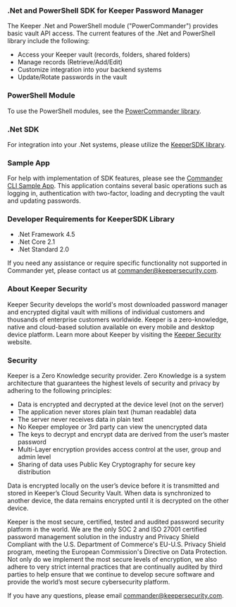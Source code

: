 ### .Net and PowerShell SDK for Keeper Password Manager

The Keeper .Net and PowerShell module ("PowerCommander") provides basic vault API access. The current features of the .Net and PowerShell library include the following:

* Access your Keeper vault (records, folders, shared folders)
* Manage records (Retrieve/Add/Edit)
* Customize integration into your backend systems
* Update/Rotate passwords in the vault

### PowerShell Module
To use the PowerShell modules, see the [PowerCommander library](https://github.com/Keeper-Security/keeper-sdk-dotnet/tree/master/PowerCommander).

### .Net SDK
For integration into your .Net systems, please utilize the [KeeperSDK library](https://github.com/Keeper-Security/keeper-sdk-dotnet/tree/master/KeeperSdk).

### Sample App
For help with implementation of SDK features, please see the [Commander CLI Sample App](https://github.com/Keeper-Security/keeper-sdk-dotnet/tree/master/Commander).  This application contains several basic operations such as logging in, authentication with two-factor, loading and decrypting the vault and updating passwords.

### Developer Requirements for KeeperSDK Library

* .Net Framework 4.5
* .Net Core 2.1
* .Net Standard 2.0

If you need any assistance or require specific functionality not supported in Commander yet, please contact us at commander@keepersecurity.com.

### About Keeper Security

Keeper Security develops the world's most downloaded password manager and encrypted digital vault with millions of individual customers and thousands of enterprise customers worldwide.  Keeper is a zero-knowledge, native and cloud-based solution available on every mobile and desktop device platform. Learn more about Keeper by visiting the [Keeper Security](https://keepersecurity.com) website.

### Security

Keeper is a Zero Knowledge security provider. Zero Knowledge is a system architecture that guarantees the highest levels of security and privacy by adhering to the following principles:

- Data is encrypted and decrypted at the device level (not on the server)
- The application never stores plain text (human readable) data
- The server never receives data in plain text
- No Keeper employee or 3rd party can view the unencrypted data
- The keys to decrypt and encrypt data are derived from the user’s master password
- Multi-Layer encryption provides access control at the user, group and admin level
- Sharing of data uses Public Key Cryptography for secure key distribution

Data is encrypted locally on the user’s device before it is transmitted and stored in Keeper’s Cloud Security Vault. When data is synchronized to another device, the data remains encrypted until it is decrypted on the other device.

Keeper is the most secure, certified, tested and audited password security platform in the world. We are the only SOC 2 and ISO 27001 certified password management solution in the industry and Privacy Shield Compliant with the U.S. Department of Commerce's EU-U.S. Privacy Shield program, meeting the European Commission's Directive on Data Protection. Not only do we implement the most secure levels of encryption, we also adhere to very strict internal practices that are continually audited by third parties to help ensure that we continue to develop secure software and provide the world’s most secure cybersecurity platform.

If you have any questions, please email commander@keepersecurity.com.

